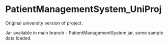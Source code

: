 # PatientManagementSystem_UniProj
Original university version of project. 

Jar available in main branch - PatientManagementSystem.jar, some sample data loaded. 

